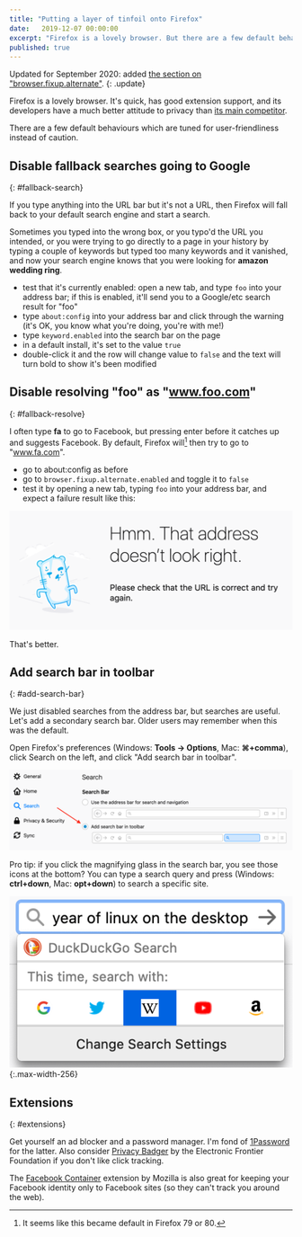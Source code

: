 ```yaml
---
title: "Putting a layer of tinfoil onto Firefox"
date:	2019-12-07 00:00:00
excerpt: "Firefox is a lovely browser. But there are a few default behaviours which are tuned for user-friendliness instead of caution."
published: true
---
```


 Updated for September 2020: added [the section on "browser.fixup.alternate"](#fallback-resolve). 
{: .update}

Firefox is a lovely browser. It's quick, has good extension support, and its developers have a much better attitude to privacy than [its main competitor](https://en.wikipedia.org/wiki/Usage_share_of_web_browsers#/media/File:StatCounter-browser-ww-monthly-200901-201905.png).

There are a few default behaviours which are tuned for user-friendliness instead of caution.


## Disable fallback searches going to Google
{: #fallback-search}

If you type anything into the URL bar but it's not a URL, then Firefox will fall back to your default search engine and start a search.

Sometimes you typed into the wrong box, or you typo'd the URL you intended, or you were trying to go directly to a page in your history by typing a couple of keywords but typed too many keywords and it vanished, and now your search engine knows that you were looking for **amazon wedding ring**.

- test that it's currently enabled: open a new tab, and type `foo` into your address bar; if this is enabled, it'll send you to a Google/etc search result for "foo"
- type `about:config` into your address bar and click through the warning (it's OK, you know what you're doing, you're with me!)
- type `keyword.enabled` into the search bar on the page
- in a default install, it's set to the value `true`
- double-click it and the row will change value to `false` and the text will turn bold to show it's been modified

## Disable resolving "foo" as "www.foo.com"
{: #fallback-resolve}

I often type **fa** to go to Facebook, but pressing enter before it catches up and suggests Facebook. By default, Firefox will[^1] then try to go to "www.fa.com".

[^1]: It seems like this became default in Firefox 79 or 80.

- go to about:config as before
- go to `browser.fixup.alternate.enabled` and toggle it to `false`
- test it by opening a new tab, typing `foo` into your address bar, and expect a failure result like this:

![Screenshot of Firefox error page: "Please check that the URL is correct and try again."](/assets/images/firefox_fallback_search_disabled_error.png)

That's better.


## Add search bar in toolbar
{: #add-search-bar}

We just disabled searches from the address bar, but searches are useful. Let's add a secondary search bar. Older users may remember when this was the default.

Open Firefox's preferences (Windows: **Tools -> Options**, Mac: **⌘+comma**), click Search on the left, and click "Add search bar in toolbar".

![Screenshot of Firefox settings pane and pointing to "Add search bar in toolbar"](/assets/images/firefox_add_search_bar.png)

Pro tip: if you click the magnifying glass in the search bar, you see those icons at the bottom? You can type a search query and press (Windows: **ctrl+down**, Mac: **opt+down**) to search a specific site.

![Screenshot of Firefox search showing the Wikipedia engine chosen](/assets/images/firefox_use_one_click_search.png){:.max-width-256}


## Extensions
{: #extensions}

Get yourself an ad blocker and a password manager. I'm fond of [1Password](https://1password.com) for the latter. Also consider [Privacy Badger](https://addons.mozilla.org/en-US/firefox/addon/privacy-badger17/) by the Electronic Frontier Foundation if you don't like click tracking.

The [Facebook Container](https://addons.mozilla.org/en-US/firefox/addon/facebook-container/) extension by Mozilla is also great for keeping your Facebook identity only to Facebook sites (so they can't track you around the web).
